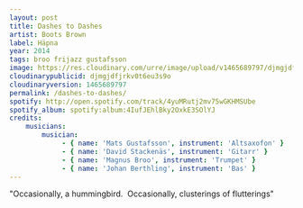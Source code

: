 ```yaml
---
layout: post
title: Dashes to Dashes
artist: Boots Brown
label: Häpna
year: 2014
tags: broo frijazz gustafsson
image: https://res.cloudinary.com/urre/image/upload/v1465689797/djmgjdfjrkv0t6eu3s9o.jpg
cloudinarypublicid: djmgjdfjrkv0t6eu3s9o
cloudinaryversion: 1465689797
permalink: /dashes-to-dashes/
spotify: http://open.spotify.com/track/4yuMRutj2mv75wGKHMSUbe
spotify_album: spotify:album:4IufJEhlBky2OxkE3SOlYJ
credits:
    musicians:
        musician:
             - { name: 'Mats Gustafsson', instrument: 'Altsaxofon' }
             - { name: 'David Stackenäs', instrument: 'Gitarr' }
             - { name: 'Magnus Broo', instrument: 'Trumpet' }
             - { name: 'Johan Berthling', instrument: 'Bas' }
---
```


"Occasionally, a hummingbird.  Occasionally, clusterings of flutterings"